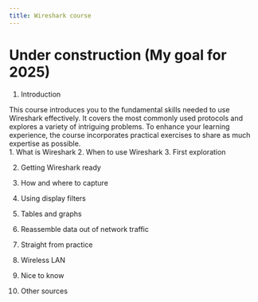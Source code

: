```yaml
---
title: Wireshark course
---
```


# Under construction (My goal for 2025)

1. Introduction

This course introduces you to the fundamental skills needed to use Wireshark effectively. It covers the most commonly used protocols and explores a variety of intriguing problems. To enhance your learning experience, the course incorporates practical exercises to share as much expertise as possible.   
    1. What is Wireshark
    2. When to use Wireshark
    3. First exploration
        
2. Getting Wireshark ready

3. How and where to capture

4. Using display filters

5. Tables and graphs

6. Reassemble data out of network traffic

7. Straight from practice

8. Wireless LAN

9. Nice to know

10. Other sources